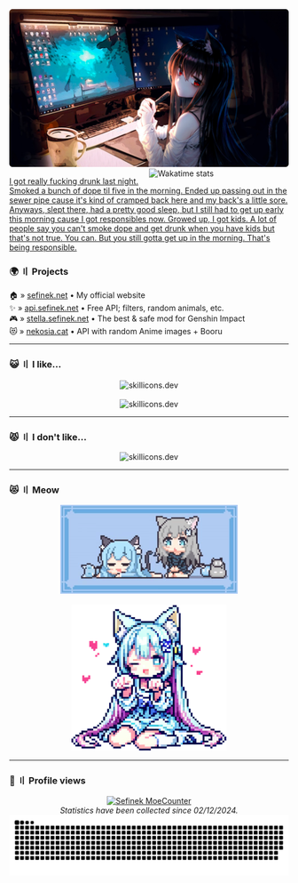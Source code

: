<img src="images/neko.png" alt="Anime Girl Programming Wallpaper">

<a href="https://wakatime.com/@Sefinek" target="_blank">
	<img width="50%" align="right" src="https://github-readme-stats.vercel.app/api/wakatime?username=Sefinek&border_radius=13px&theme=dark&border_color=151515&range=all_time&custom_title=📊+〢+Sefinek%27s+Wakatime+stats" alt="Wakatime stats">
</a>

[I got really fucking drunk last night. Smoked a bunch of dope til five in the morning. Ended up passing out in the sewer pipe cause it's kind of cramped back here and my back's a little sore. Anyways, slept there, had a pretty good sleep, but I still had to get up early this morning cause I got responsibles now. Growed up, I got kids. A lot of people say you can't smoke dope and get drunk when you have kids but that's not true. You can. But you still gotta get up in the morning. That's being responsible.](https://www.youtube.com/watch?v=uQa1YyNOc_o)

### 🌍 〢 Projects
🏠 » [sefinek.net](https://sefinek.net) • My official website  
✨ » [api.sefinek.net](https://api.sefinek.net) • Free API; filters, random animals, etc.  
🎮 » [stella.sefinek.net](https://sefinek.net/genshin-stella-mod) • The best & safe mod for Genshin Impact  
😻 » [nekosia.cat](https://nekosia.cat) • API with random Anime images + Booru

[//]: # (🛒 » [market.sefinek.net]&#40;https://market.sefinek.net&#41; • Shop with game accounts, etc.)
<hr>

### 😺 〢 I like...
<div align="center">
    <img src="https://skillicons.dev/icons?i=html,css,js,nodejs,express,cs" height="50px" alt="skillicons.dev" align="center"><br><br>
    <img src="https://skillicons.dev/icons?i=idea,raspberrypi,cloudflare,mongo,linux,github,nginx" height="50px" alt="skillicons.dev">
</div>
<hr>

### 😾 〢 I don't like...
<div align="center">
    <img src="https://skillicons.dev/icons?i=visualstudio,php,mysql,python,cpp,wordpress,jquery" height="50px" alt="skillicons.dev">
</div>
<hr>

### 😻 〢 Meow
<div align="center">
    <img src="images/nekos.gif" alt="nekos.gif"><br><br>
    <a href="https://pixai.art/artwork/1765894393429702418/relevant" target="_blank"><img src="images/pixel-art.png" alt="pixel-art.png"></a>
</div>
<hr>

### 📃 〢 Profile views
<div align="center">
    <a href="https://sefinek.net/npm/moecounter.js/demo" target="_blank">
        <img src="https://api.sefinek.net/api/v2/moecounter/@Sefinek-GitHub-Profile?theme=rule34" alt="Sefinek MoeCounter" title="Profile view statistics. They have been collected since 02/12/2024.">    
    </a>
    <br>
    <i>Statistics have been collected since 02/12/2024.</i>
</div>

<div align="center">
    <img src="https://raw.githubusercontent.com/sefinek24/sefinek24/snake/github-snake-dark.svg" alt="Snake">
</div>
